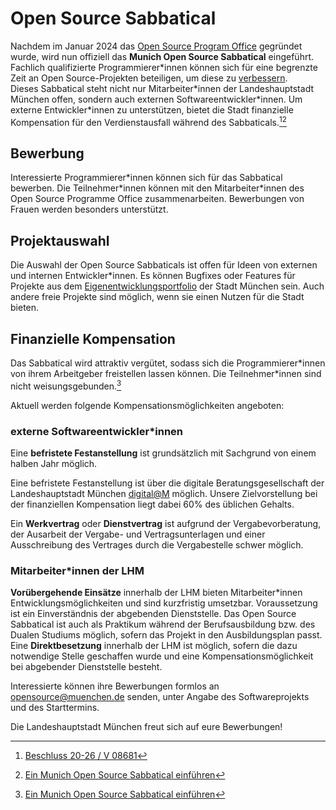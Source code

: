 # Open Source Sabbatical

Nachdem im Januar 2024 das [Open Source Program Office](./ospo) gegründet wurde, wird nun offiziell das **Munich Open Source Sabbatical** eingeführt.
Fachlich qualifizierte Programmierer\*innen können sich für eine begrenzte Zeit an Open Source-Projekten beteiligen, um diese zu [verbessern](./improve).  
Dieses Sabbatical steht nicht nur Mitarbeiter\*innen der Landeshauptstadt München offen, sondern auch externen Softwareentwickler\*innen.
Um externe Entwickler*innen zu unterstützen, bietet die Stadt finanzielle Kompensation für den Verdienstausfall während des Sabbaticals.[^beschluss][^antrag]


## Bewerbung

Interessierte Programmierer\*innen können sich für das Sabbatical bewerben.
Die Teilnehmer*innen können mit den Mitarbeiter\*innen des Open Source Programme Office zusammenarbeiten.
Bewerbungen von Frauen werden besonders unterstützt.

## Projektauswahl

Die Auswahl der Open Source Sabbaticals ist offen für Ideen von externen und internen Entwickler*innen.
Es können Bugfixes oder Features für Projekte aus dem [Eigenentwicklungsportfolio](https://github.com/it-at-m) der Stadt München sein.
Auch andere freie Projekte sind möglich, wenn sie einen Nutzen für die Stadt bieten.

## Finanzielle Kompensation

Das Sabbatical wird attraktiv vergütet, sodass sich die Programmierer\*innen von ihrem Arbeitgeber freistellen lassen können.
Die Teilnehmer\*innen sind nicht weisungsgebunden.[^antrag]

Aktuell werden folgende Kompensationsmöglichkeiten angeboten:

### externe Softwareentwickler\*innen

Eine __befristete Festanstellung__ ist grundsätzlich mit Sachgrund von einem halben Jahr möglich.

Eine befristete Festanstellung ist über die digitale Beratungsgesellschaft der Landeshauptstadt München [digital@M](https://digital-at-m.de/) möglich.
Unsere Zielvorstellung bei der finanziellen Kompensation liegt dabei 60% des üblichen Gehalts.

Ein __Werkvertrag__ oder __Dienstvertrag__ ist aufgrund der Vergabevorberatung, der Ausarbeit der Vergabe- und Vertragsunterlagen und einer Ausschreibung des Vertrages durch die Vergabestelle schwer möglich.


### Mitarbeiter*innen der LHM

__Vorübergehende Einsätze__ innerhalb der LHM bieten Mitarbeiter\*innen Entwicklungsmöglichkeiten und sind kurzfristig umsetzbar.
Voraussetzung ist ein Einverständnis der abgebenden Dienststelle.
Das Open Source Sabbatical ist auch als Praktikum während der Berufsausbildung bzw. des Dualen Studiums möglich, sofern das Projekt in den Ausbildungsplan passt.  
Eine __Direktbesetzung__ innerhalb der LHM ist möglich, sofern die dazu notwendige Stelle geschaffen wurde und eine Kompensationsmöglichkeit bei abgebender Dienststelle besteht.

Interessierte können ihre Bewerbungen formlos an [opensource@muenchen.de](mailto:opensource@muenchen.de) senden, unter Angabe des Softwareprojekts und des Starttermins.

Die Landeshauptstadt München freut sich auf eure Bewerbungen!


[^antrag]: [Ein Munich Open Source Sabbatical einführen](https://risi.muenchen.de/risi/antrag/detail/6289826)
[^beschluss]: [Beschluss 20-26 / V 08681](https://risi.muenchen.de/risi/sitzungsvorlage/detail/7532900)
